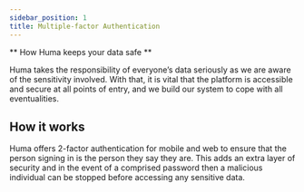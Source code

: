 ```yaml
---
sidebar_position: 1
title: Multiple-factor Authentication
---
```


** How Huma keeps your data safe **

Huma takes the responsibility of everyone’s data seriously as we are aware of the sensitivity involved. With that, it is vital that the platform is accessible and secure at all points of entry, and we build our system to cope with all eventualities.

## How it works

Huma offers 2-factor authentication for mobile and web to ensure that the person signing in is the person they say they are. This adds an extra layer of security and in the event of a comprised password then a malicious individual can be stopped before accessing any sensitive data.
